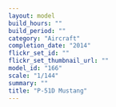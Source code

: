 ```yaml
---
layout: model
build_hours: ""
build_period: ""
category: "Aircraft"
completion_date: "2014"
flickr_set_id: ""
flickr_set_thumbnail_url: ""
model_id: "166"
scale: "1/144"
summary: ""
title: "P-51D Mustang"
---
```




